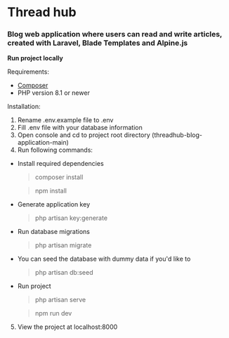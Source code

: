 # Thread hub
### Blog web application where users can read and write articles, created with Laravel, Blade Templates and Alpine.js

**Run project locally**

Requirements:
- [Composer](https://getcomposer.org/download/)
- PHP version 8.1 or newer

Installation:
1. Rename .env.example file to .env
1. Fill .env file with your database information
2. Open console and cd to project root directory (threadhub-blog-application-main)
3. Run following commands:

 - Install required dependencies
    > composer install

    > npm install

 - Generate application key
    > php artisan key:generate

 - Run database migrations
    > php artisan migrate

- You can seed the database with dummy data if you'd like to
    > php artisan db:seed
 
 - Run project
    > php artisan serve

    > npm run dev
5. View the project at localhost:8000
